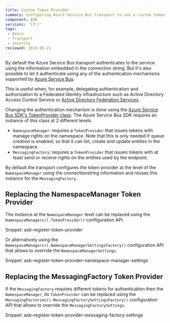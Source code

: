 ```yaml
---
title: Custom Token Provider
summary: Configuring Azure Service Bus transport to use a custom token provider for authentication
component: ASB
versions: '[7,)'
tags:
 - Azure
 - Transport
 - Security
reviewed: 2016-09-21
---
```


By default the Azure Service Bus transport authenticates to the service using the information embedded in the connection string. But it's also possible to let it authenticate using any of the authentication mechanisms supported by [Azure Service Bus](https://docs.microsoft.com/en-us/azure/service-bus-messaging/service-bus-authentication-and-authorization).

This is useful when, for example, delegating authentication and authorization to a Federated Identity infrastructure such as Active Directory Access Control Service or [Active Directory Federation Services](https://technet.microsoft.com/en-us/windows).

Changing the authentication mechanism is done using the [Azure Service Bus SDK's TokenProvider class](https://docs.microsoft.com/en-us/dotnet/api/microsoft.servicebus.tokenprovider). The Azure Service Bus SDK requires an instance of this class at 2 different levels.

 * `NamespaceManager`: requires a `TokenProvider` that issues tokens with manage rights on the namespace. Note that this is only needed if queue creation is enabled, so that it can list, create and update entities in the namespace.
 * `MessagingFactory`: requires a `TokenProvider` that issues tokens with at least send or receive rights on the entities used by the endpoint.

By default the transport configures the token provider at the level of the `NamespaceManager` using the connectionstring information and reuses this instance for the `MessagingFactory`.


## Replacing the NamespaceManager Token Provider

The instance at the `NamespaceManager` level can be replaced using the `NamespaceManagers().TokenProvider()` configuration API.

Snippet: asb-register-token-provider

Or alternatively using the `NamespaceManagers().NamespaceManagerSettingsFactory()` configuration API that allows to override the `NamespaceManagerSettings`.

Snippet: asb-register-token-provider-namespace-manager-settings


## Replacing the MessagingFactory Token Provider

If the `MessagingFactory` requires different tokens for authentication then the `NamespaceManager`, its `TokenProvider` can be replaced using the `MessagingFactories().MessagingFactorySettingsFactory()` configuration API that allows to override the `MessagingFactorySettings`.

Snippet: asb-register-token-provider-messaging-factory-settings
